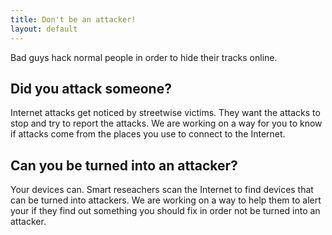 ```yaml
---
title: Don't be an attacker!
layout: default
---
```

<!-- markdownlint-disable MD041-->
<!-- markdownlint-disable MD002-->

Bad guys hack normal people in order to hide their tracks online.

<!-- markdownlint-disable MD026-->

## Did you attack someone?

Internet attacks get noticed by streetwise victims. They want the attacks to stop
and try to report the attacks. We are working on a way for you to know if attacks
come from the places you use to connect to the Internet.

## Can you be turned into an attacker?

Your devices can.
Smart reseachers scan the Internet to find devices that can be turned into attackers.
We are working on a way to help them to alert your if they find out something you should
fix in order not be turned into an attacker.
